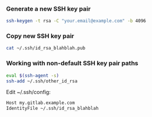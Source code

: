 ### Generate a new SSH key pair

```bash
ssh-keygen -t rsa -C "your.email@example.com" -b 4096
```

### Copy new SSH key pair

```bash
cat ~/.ssh/id_rsa_blahblah.pub
```

### Working with non-default SSH key pair paths

```bash
eval $(ssh-agent -s)
ssh-add ~/.ssh/other_id_rsa
```

Edit ~/.ssh/config:

```bash
Host my.gitlab.example.com
IdentityFile ~/.ssh/id_rsa_blahblah
```

